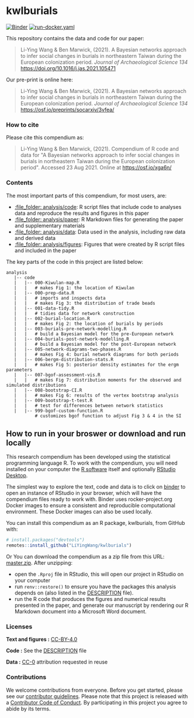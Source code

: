 
# kwlburials

[![Binder](https://mybinder.org/badge_logo.svg)](https://mybinder.org/v2/gh/LiYingWang/kwl-burials/master?urlpath=rstudio) [![run-docker.yaml](https://github.com/LiYingWang/kwl-burials/workflows/.github/workflows/run-docker.yaml/badge.svg)](https://github.com/LiYingWang/kwl-burials/actions)


This repository contains the data and code for our paper:

> Li-Ying Wang & Ben Marwick, (2021). A Bayesian networks approach to infer social changes in burials in northeastern Taiwan during the European colonization period. *Journal of Archaeological Science 134*
> <https://doi.org/10.1016/j.jas.2021.105471>

Our pre-print is online here:

> Li-Ying Wang & Ben Marwick, (2021). A Bayesian networks approach to infer social changes in burials in northeastern Taiwan during the European colonization period. *Journal of Archaeological Science 134*
> <https://osf.io/preprints/socarxiv/3vfea/>

### How to cite

Please cite this compendium as:

> Li-Ying Wang & Ben Marwick, (2021). Compendium of R code and data for "A Bayesian networks approach to infer social changes in burials in northeastern Taiwan during the European colonization period". Accessed 23 Aug 2021. Online at
> <https://osf.io/xga6n/>

### Contents

The most important parts of this compendium, for most users, are:

  - [:file\_folder: analysis/code](analysis/code): R script files that include code to analyses data and reproduce the results and figures in this paper 
  - [:file\_folder: analysis/paper](analysis/paper): R Markdown files for generating the paper and supplementary materials
  - [:file\_folder: analysis/data](analysis/data): Data used in the analysis, including raw data and derived data
  - [:file\_folder: analysis/figures](analysis/figures): Figures that were created by R script files and included in the paper 
  
The key parts of the code in this project are listed below:


```
analysis
   |-- code
   |   |-- 000-Kiwulan-map.R
   |   |   # makes Fig 1: the location of Kiwulan
   |   |-- 000-prep-data.R
   |   |   # imports and inspects data 
   |   |   # makes Fig 3: the distribution of trade beads 
   |   |-- 001-data-tidy.R
   |   |   # tidies data for network construction 
   |   |-- 002-burial-location.R
   |   |   # makes Fig 2: the location of burials by periods
   |   |-- 003-burials-pre-network-modelling.R
   |   |   # build a Bayesian model for the pre-European network
   |   |-- 004-burials-post-network-modelling.R
   |   |   # build a Bayesian model for the post-European network
   |   |-- 005-network-diagrams-two-phases.R
   |   |   # makes Fig 4: burial network diagrams for both periods
   |   |-- 006-bergm-distribution-stats.R
   |   |   # makes Fig 5: posterior density estimates for the ergm parameters 
   |   |-- 007-bgof-assessment-vis.R
   |   |   # makes Fig 7: distribution moments for the observed and simulated distributions 
   |   |-- 008-bootstrap-CI.R
   |   |   # makes Fig 6: results of the vertex bootstrap analysis
   |   |-- 009-bootstrap-t-test.R
   |   |   # test for differences between network statistics
   |   |-- 999-bgof-custom-function.R
           # customizes bgof function to adjust Fig 3 & 4 in the SI
```

## How to run in your broswer or download and run locally

This research compendium has been developed using the statistical
programming language R. To work with the compendium, you will need
installed on your computer the [R
software](https://cloud.r-project.org/) itself and optionally [RStudio
Desktop](https://rstudio.com/products/rstudio/download/).

The simplest way to explore the text, code and data is to click on
[binder](https://mybinder.org/v2/gh/parkgayoung/racisminarchy/master?urlpath=rstudio)
to open an instance of RStudio in your browser, which will have the
compendium files ready to work with. Binder uses rocker-project.org
Docker images to ensure a consistent and reproducible computational
environment. These Docker images can also be used locally.

You can install this compendium as an R package, kwlburials, from
GitHub with:

``` r
# install.packages("devtools")
remotes::install_github("LiYingWang/kwlburials")
```

Or You can download the compendium as a zip file from this URL:
[master.zip](/archive/master.zip). After unzipping:  
- open the `.Rproj` file in RStudio, this will open our project in
RStudio on your computer  
- run `renv::restore()` to ensure you have the packages this analysis
depends on (also listed in the [DESCRIPTION](/DESCRIPTION) file).  
- run the R code that produces the figures and numerical results presented
in the paper, and generate our manuscript by rendering our R Markdown
document into a Microsoft Word document.

### Licenses

**Text and figures :**
[CC-BY-4.0](http://creativecommons.org/licenses/by/4.0/)

**Code :** See the [DESCRIPTION](DESCRIPTION) file

**Data :** [CC-0](http://creativecommons.org/publicdomain/zero/1.0/)
attribution requested in reuse

### Contributions

We welcome contributions from everyone. Before you get started, please
see our [contributor guidelines](CONTRIBUTING.md). Please note that this
project is released with a [Contributor Code of Conduct](CONDUCT.md). By
participating in this project you agree to abide by its terms.
